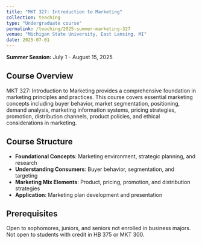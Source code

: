 ```yaml
---
title: "MKT 327: Introduction to Marketing"
collection: teaching
type: "Undergraduate course"
permalink: /teaching/2025-summer-marketing-327
venue: "Michigan State University, East Lansing, MI"
date: 2025-07-01
---
```


**Summer Session:** July 1 - August 15, 2025

## Course Overview

MKT 327: Introduction to Marketing provides a comprehensive foundation in marketing principles and practices. This course covers essential marketing concepts including buyer behavior, market segmentation, positioning, demand analysis, marketing information systems, pricing strategies, promotion, distribution channels, product policies, and ethical considerations in marketing.

## Course Structure

* **Foundational Concepts**: Marketing environment, strategic planning, and research
* **Understanding Consumers**: Buyer behavior, segmentation, and targeting
* **Marketing Mix Elements**: Product, pricing, promotion, and distribution strategies
* **Application**: Marketing plan development and presentation

## Prerequisites

Open to sophomores, juniors, and seniors not enrolled in business majors. Not open to students with credit in HB 375 or MKT 300.